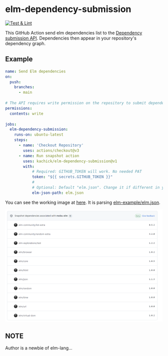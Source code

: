 # elm-dependency-submission

[![Test & Lint](https://github.com/kachick/elm-dependency-submission/actions/workflows/test.yml/badge.svg?branch=main)](https://github.com/kachick/elm-dependency-submission/actions/workflows/test.yml)

This GitHub Action send elm dependencies list to the [Dependency submission API](https://docs.github.com/en/code-security/supply-chain-security/understanding-your-software-supply-chain/using-the-dependency-submission-api). Dependencies then appear in your repository's dependency graph.

## Example

```yaml
name: Send Elm dependencies
on:
  push:
    branches:
      - main

# The API requires write permission on the repository to submit dependencies
permissions:
  contents: write

jobs:
  elm-dependency-submission:
    runs-on: ubuntu-latest
    steps:
      - name: 'Checkout Repository'
        uses: actions/checkout@v3
      - name: Run snapshot action
        uses: kachick/elm-dependency-submission@v1
        with:
            # Required: GITHUB_TOKEN will work. No needed PAT
            token: "${{ secrets.GITHUB_TOKEN }}"
            #
            # Optional: Default "elm.json". Change it if different in your repository
            elm-json-path: elm.json
```

You can see the working image at [here](https://github.com/kachick/elm-dependency-submission/network/dependencies). It is parsing [elm-example/elm.json](elm-example/elm.json).

<img src="./assets/snapshot.png?raw=true" alt="Example of snapshot" width=700>

## NOTE

Author is a newbie of elm-lang...

